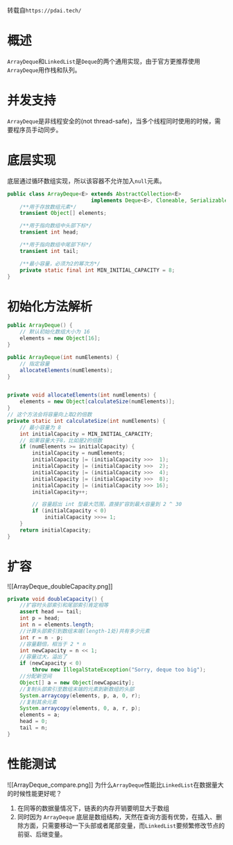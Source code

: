 转载自`https://pdai.tech/`
# 概述
`ArrayDeque`和`LinkedList`是`Deque`的两个通用实现，由于官方更推荐使用`ArrayDeque`用作栈和队列。

# 并发支持
`ArrayDeque`是非线程安全的(not thread-safe)，当多个线程同时使用的时候，需要程序员手动同步。

# 底层实现
底层通过循环数组实现，所以该容器不允许加入`null`元素。
```java
public class ArrayDeque<E> extends AbstractCollection<E>
                           implements Deque<E>, Cloneable, Serializable{
	/**用于存放数组元素*/
	transient Object[] elements;

	/**用于指向数组中头部下标*/
	transient int head;

	/**用于指向数组中尾部下标*/
	transient int tail;

	/**最小容量，必须为2的幂次方*/
	private static final int MIN_INITIAL_CAPACITY = 8;
}
```

# 初始化方法解析
```java
public ArrayDeque() {
	// 默认初始化数组大小为 16
    elements = new Object[16];
}

public ArrayDeque(int numElements) {
	// 指定容量
	allocateElements(numElements);
}


private void allocateElements(int numElements) {
	elements = new Object[calculateSize(numElements)];
}
// 这个方法会将容量向上取2的倍数
private static int calculateSize(int numElements) {
	// 最小容量为 8
	int initialCapacity = MIN_INITIAL_CAPACITY;
    // 如果容量大于8，比如是2的倍数
    if (numElements >= initialCapacity) {
        initialCapacity = numElements;
        initialCapacity |= (initialCapacity >>>  1);
        initialCapacity |= (initialCapacity >>>  2);
        initialCapacity |= (initialCapacity >>>  4);
        initialCapacity |= (initialCapacity >>>  8);
        initialCapacity |= (initialCapacity >>> 16);
        initialCapacity++;

		// 容量超出 int 型最大范围，直接扩容到最大容量到 2 ^ 30
        if (initialCapacity < 0)
            initialCapacity >>>= 1;
    }
    return initialCapacity;
}
```

# 扩容
![[ArrayDeque_doubleCapacity.png]]
```java
private void doubleCapacity() {
	//扩容时头部索引和尾部索引肯定相等
    assert head == tail;
    int p = head;
    int n = elements.length;
	//计算头部索引到数组末端(length-1处)共有多少元素
    int r = n - p;
	//容量翻倍，相当于 2 * n
    int newCapacity = n << 1;
	//容量过大，溢出了
    if (newCapacity < 0)
        throw new IllegalStateException("Sorry, deque too big");
	//分配新空间
    Object[] a = new Object[newCapacity];
	//复制头部索引至数组末端的元素到新数组的头部
    System.arraycopy(elements, p, a, 0, r);
	//复制其余元素
    System.arraycopy(elements, 0, a, r, p);
    elements = a;
    head = 0;
    tail = n;
}
```

# 性能测试
![[ArrayDeque_compare.png]]
为什么`ArrayDeque`性能比`LinkedList`在数据量大的时候性能更好呢？
1. 在同等的数据量情况下，链表的内存开销要明显大于数组
2. 同时因为 `ArrayDeque` 底层是数组结构，天然在查询方面有优势，在插入、删除方面，只需要移动一下头部或者尾部变量，而`LinkedList`要频繁修改节点的前驱、后继变量。